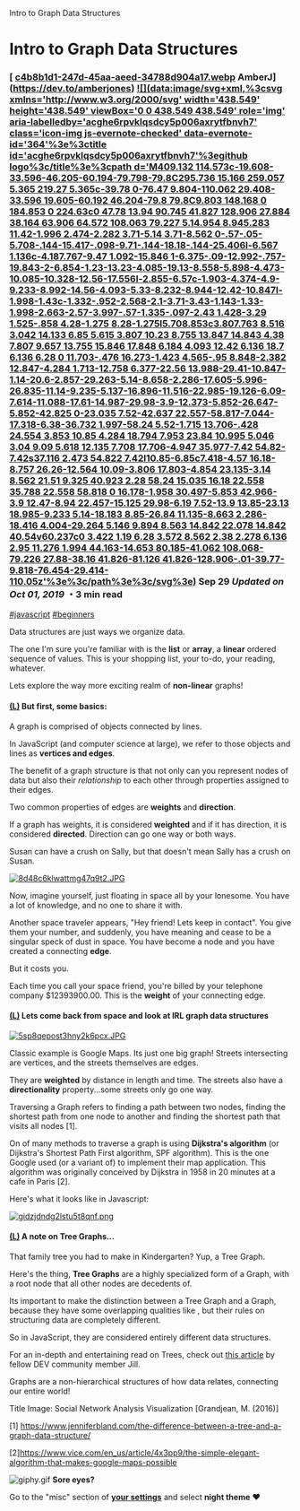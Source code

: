 Intro to Graph Data Structures

#  Intro to Graph Data Structures

###     [  [c4b8b1d1-247d-45aa-aeed-34788d904a17.webp](../_resources/5de519a40bf340f195cc6888f5f8e1f8.webp)  AmberJ](https://dev.to/amberjones)    [![](data:image/svg+xml,%3csvg xmlns='http://www.w3.org/2000/svg' width='438.549' height='438.549' viewBox='0 0 438.549 438.549' role='img' aria-labelledby='acghe6rpvklqsdcy5p006axrytfbnvh7' class='icon-img js-evernote-checked' data-evernote-id='364'%3e%3ctitle id='acghe6rpvklqsdcy5p006axrytfbnvh7'%3egithub logo%3c/title%3e%3cpath d='M409.132 114.573c-19.608-33.596-46.205-60.194-79.798-79.8C295.736 15.166 259.057 5.365 219.27 5.365c-39.78 0-76.47 9.804-110.062 29.408-33.596 19.605-60.192 46.204-79.8 79.8C9.803 148.168 0 184.853 0 224.63c0 47.78 13.94 90.745 41.827 128.906 27.884 38.164 63.906 64.572 108.063 79.227 5.14.954 8.945.283 11.42-1.996 2.474-2.282 3.71-5.14 3.71-8.562 0-.57-.05-5.708-.144-15.417-.098-9.71-.144-18.18-.144-25.406l-6.567 1.136c-4.187.767-9.47 1.092-15.846 1-6.375-.09-12.992-.757-19.843-2-6.854-1.23-13.23-4.085-19.13-8.558-5.898-4.473-10.085-10.328-12.56-17.556l-2.855-6.57c-1.903-4.374-4.9-9.233-8.992-14.56-4.093-5.33-8.232-8.944-12.42-10.847l-1.998-1.43c-1.332-.952-2.568-2.1-3.71-3.43-1.143-1.33-1.998-2.663-2.57-3.997-.57-1.335-.097-2.43 1.428-3.29 1.525-.858 4.28-1.275 8.28-1.275l5.708.853c3.807.763 8.516 3.042 14.133 6.85 5.615 3.807 10.23 8.755 13.847 14.843 4.38 7.807 9.657 13.755 15.846 17.848 6.184 4.093 12.42 6.136 18.7 6.136 6.28 0 11.703-.476 16.273-1.423 4.565-.95 8.848-2.382 12.847-4.284 1.713-12.758 6.377-22.56 13.988-29.41-10.847-1.14-20.6-2.857-29.263-5.14-8.658-2.286-17.605-5.996-26.835-11.14-9.235-5.137-16.896-11.516-22.985-19.126-6.09-7.614-11.088-17.61-14.987-29.98-3.9-12.373-5.852-26.647-5.852-42.825 0-23.035 7.52-42.637 22.557-58.817-7.044-17.318-6.38-36.732 1.997-58.24 5.52-1.715 13.706-.428 24.554 3.853 10.85 4.284 18.794 7.953 23.84 10.995 5.046 3.04 9.09 5.618 12.135 7.708 17.706-4.947 35.977-7.42 54.82-7.42s37.116 2.473 54.822 7.42l10.85-6.85c7.418-4.57 16.18-8.757 26.26-12.564 10.09-3.806 17.803-4.854 23.135-3.14 8.562 21.51 9.325 40.923 2.28 58.24 15.035 16.18 22.558 35.788 22.558 58.818 0 16.178-1.958 30.497-5.853 42.966-3.9 12.47-8.94 22.457-15.125 29.98-6.19 7.52-13.9 13.85-23.13 18.985-9.233 5.14-18.183 8.85-26.84 11.135-8.663 2.286-18.416 4.004-29.264 5.146 9.894 8.563 14.842 22.078 14.842 40.54v60.237c0 3.422 1.19 6.28 3.572 8.562 2.38 2.278 6.136 2.95 11.276 1.994 44.163-14.653 80.185-41.062 108.068-79.226 27.88-38.16 41.826-81.126 41.826-128.906-.01-39.77-9.818-76.454-29.414-110.05z'%3e%3c/path%3e%3c/svg%3e)](http://github.com/amber-jones)  Sep 29  *Updated on Oct 01, 2019*  ・3 min read

 [#javascript](https://dev.to/t/javascript)  [#beginners](https://dev.to/t/beginners)

Data structures are just ways we organize data.

The one I'm sure you're familiar with is the **list** or **array**, a **linear** ordered sequence of values. This is your shopping list, your to-do, your reading, whatever.

Lets explore the way more exciting realm of **non-linear** graphs!

####   [(L)](https://dev.to/amberjones/intro-to-graph-data-structures-abk#but-first-some-basics) But first, some basics:

A graph is comprised of objects connected by lines.

In JavaScript (and computer science at large), we refer to those objects and lines as **vertices and edges**.

The benefit of a graph structure is that not only can you represent nodes of data but also their *relationship* to each other through properties assigned to their edges.

Two common properties of edges are **weights** and **direction**.

If a graph has weights, it is considered **weighted** and if it has direction, it is considered **directed**. Direction can go one way or both ways.

Susan can have a crush on Sally, but that doesn't mean Sally has a crush on Susan.

[![8d48c6klwattmg47q9t2.JPG](../_resources/e356f0be2910639931b34877b318c508.jpg)](https://res.cloudinary.com/practicaldev/image/fetch/s--eIIfKJef--/c_limit%2Cf_auto%2Cfl_progressive%2Cq_auto%2Cw_880/https://thepracticaldev.s3.amazonaws.com/i/8d48c6klwattmg47q9t2.JPG)

Now, imagine yourself, just floating in space all by your lonesome. You have a lot of knowledge, and no one to share it with.

Another space traveler appears, "Hey friend! Lets keep in contact". You give them your number, and suddenly, you have meaning and cease to be a singular speck of dust in space. You have become a node and you have created a connecting **edge**.

But it costs you.

Each time you call your space friend, you're billed by your telephone company $12393900.00. This is the **weight** of your connecting edge.

####   [(L)](https://dev.to/amberjones/intro-to-graph-data-structures-abk#lets-come-back-from-space-and-look-at-irl-graph-data-structures) Lets come back from space and look at IRL graph data structures

[![5sp8qepost3hny2k6pcx.JPG](../_resources/6e840f8d1104504b1134e8229c3363cf.jpg)](https://res.cloudinary.com/practicaldev/image/fetch/s--Hp_CUsrU--/c_limit%2Cf_auto%2Cfl_progressive%2Cq_auto%2Cw_880/https://thepracticaldev.s3.amazonaws.com/i/5sp8qepost3hny2k6pcx.JPG)

Classic example is Google Maps. Its just one big graph!
Streets intersecting are vertices, and the streets themselves are edges.

They are **weighted** by distance in length and time. The streets also have a **directionality** property...some streets only go one way.

Traversing a Graph refers to finding a path between two nodes, finding the shortest path from one node to another and finding the shortest path that visits all nodes [1].

On of many methods to traverse a graph is using **Dijkstra's algorithm** (or Dijkstra's Shortest Path First algorithm, SPF algorithm). This is the one Google used (or a variant of) to implement their map application. This algorithm was originally conceived by Dijkstra in 1958 in 20 minutes at a cafe in Paris [2].

Here's what it looks like in Javascript:

[![gidzjdndg2lstu5t8qnf.png](../_resources/427f5bad46ac546f0aa9fcf03f36f795.png)](https://res.cloudinary.com/practicaldev/image/fetch/s--wQQh0hJI--/c_limit%2Cf_auto%2Cfl_progressive%2Cq_auto%2Cw_880/https://thepracticaldev.s3.amazonaws.com/i/gidzjdndg2lstu5t8qnf.png)

####   [(L)](https://dev.to/amberjones/intro-to-graph-data-structures-abk#a-note-on-tree-graphs) A note on Tree Graphs...

That family tree you had to make in Kindergarten? Yup, a Tree Graph.

Here's the thing, **Tree Graphs** are a highly specialized form of a Graph, with a root node that all other nodes are decedents of.

Its important to make the distinction between a Tree Graph and a Graph, because they have some overlapping qualities like , but their rules on structuring data are completely different.

So in JavaScript, they are considered entirely different data structures.

For an in-depth and entertaining read on Trees, check out [this article](https://dev.to/jillianntish/a-brief-descent-into-javascript-trees-48lm) by fellow DEV community member Jill.

Graphs are a non-hierarchical structures of how data relates, connecting our entire world!

Title Image: Social Network Analysis Visualization [Grandjean, M. (2016)]

[1] https://www.jenniferbland.com/the-difference-between-a-tree-and-a-graph-data-structure/

[2]https://www.vice.com/en_us/article/4x3pp9/the-simple-elegant-algorithm-that-makes-google-maps-possible

 ![giphy.gif](../_resources/f974bc10016ea3de76fc5a4d15da33b2.gif)
 **Sore eyes?**

Go to the "misc" section of **[your settings](https://dev.to/enter)** and select **night theme** ❤️